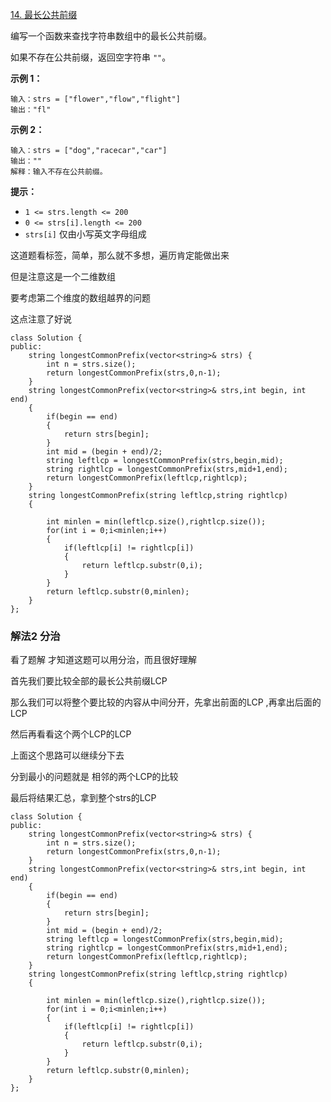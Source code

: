 [14. 最长公共前缀](https://leetcode.cn/problems/longest-common-prefix/)

编写一个函数来查找字符串数组中的最长公共前缀。

如果不存在公共前缀，返回空字符串 `""`。

 

**示例 1：**

```
输入：strs = ["flower","flow","flight"]
输出："fl"
```

**示例 2：**

```
输入：strs = ["dog","racecar","car"]
输出：""
解释：输入不存在公共前缀。
```

 

**提示：**

- `1 <= strs.length <= 200`
- `0 <= strs[i].length <= 200`
- `strs[i]` 仅由小写英文字母组成

这道题看标签，简单，那么就不多想，遍历肯定能做出来

但是注意这是一个二维数组

要考虑第二个维度的数组越界的问题

这点注意了好说

```
class Solution {
public:
    string longestCommonPrefix(vector<string>& strs) {
        int n = strs.size();
        return longestCommonPrefix(strs,0,n-1);
    }
    string longestCommonPrefix(vector<string>& strs,int begin, int end)
    {
        if(begin == end)
        {
            return strs[begin];
        }
        int mid = (begin + end)/2;
        string leftlcp = longestCommonPrefix(strs,begin,mid);
        string rightlcp = longestCommonPrefix(strs,mid+1,end);
        return longestCommonPrefix(leftlcp,rightlcp);
    }
    string longestCommonPrefix(string leftlcp,string rightlcp)
    {

        int minlen = min(leftlcp.size(),rightlcp.size());
        for(int i = 0;i<minlen;i++)
        {
            if(leftlcp[i] != rightlcp[i])
            {
                return leftlcp.substr(0,i);
            }
        }
        return leftlcp.substr(0,minlen);
    }
};
```

### 解法2 分治

看了题解 才知道这题可以用分治，而且很好理解

首先我们要比较全部的最长公共前缀LCP

那么我们可以将整个要比较的内容从中间分开，先拿出前面的LCP ,再拿出后面的LCP

然后再看看这个两个LCP的LCP

上面这个思路可以继续分下去

分到最小的问题就是 相邻的两个LCP的比较

最后将结果汇总，拿到整个strs的LCP

```
class Solution {
public:
    string longestCommonPrefix(vector<string>& strs) {
        int n = strs.size();
        return longestCommonPrefix(strs,0,n-1);
    }
    string longestCommonPrefix(vector<string>& strs,int begin, int end)
    {
        if(begin == end)
        {
            return strs[begin];
        }
        int mid = (begin + end)/2;
        string leftlcp = longestCommonPrefix(strs,begin,mid);
        string rightlcp = longestCommonPrefix(strs,mid+1,end);
        return longestCommonPrefix(leftlcp,rightlcp);
    }
    string longestCommonPrefix(string leftlcp,string rightlcp)
    {

        int minlen = min(leftlcp.size(),rightlcp.size());
        for(int i = 0;i<minlen;i++)
        {
            if(leftlcp[i] != rightlcp[i])
            {
                return leftlcp.substr(0,i);
            }
        }
        return leftlcp.substr(0,minlen);
    }
};
```

